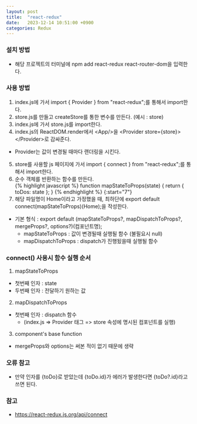 ```yaml
---
layout: post
title:  "react-redux"
date:   2023-12-14 10:51:00 +0900
categories: Redux
---
```


### 설치 방법

- 해당 프로젝트의 터미널에 npm add react-redux react-router-dom을 입력한다.

### 사용 방법

1. index.js에 가서 import { Provider } from "react-redux";를 통해서 import한다.
2. store.js를 만들고 createStore를 통한 변수를 만든다. (예시 : store)
3. index.js에 가서 store.js를 import한다.
4. index.js의 ReactDOM.render에서 &lt;App/>을 &lt;Provider store={store}>&lt;/Provider>로 감싸준다.
  - Provider는 값이 변경될 때마다 랜더링을 시킨다.
5. store를 사용할 js 페이지에 가서 import { connect } from "react-redux";를 통해서 import한다.
6. 순수 객체를 반환하는 함수를 만든다.  
  {% highlight javascript %}
    function mapStateToProps(state) {
        return { toDos: state };
    }
  {% endhighlight %}
{:start="7"}
7. 해당 파일명이 Home이라고 가정했을 때, 최하단에 export default connect(mapStateToProps)(Home);을 작성한다.
  - 기본 형식 : export default (mapStateToProps?, mapDispatchToProps?, mergeProps?, options?)(컴포넌트명);
    - mapStateToProps : 값이 변경될때 실행될 함수 (불필요시 null)
    - mapDispatchToProps : dispatch가 진행됬을때 실행될 함수

### connect() 사용시 함수 실행 순서

1. mapStateToProps
  - 첫번째 인자 : state
  - 두번째 인자 : 전달하기 원하는 값
2. mapDispatchToProps
  - 첫번째 인자 : dispatch 함수
    - (index.js => Provider 태그 => store 속성에 명시된 컴포넌트를 실행)
3. component's base function

- mergeProps와 options는 써본 적이 없기 때문에 생략

### 오류 참고

- 만약 인자를 {toDo}로 받았는데 {toDo.id}가 에러가 발생한다면 {toDo?.id}라고 쓰면 된다.

### 참고

- https://react-redux.js.org/api/connect
